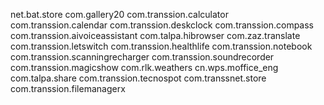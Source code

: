 net.bat.store
com.gallery20
com.transsion.calculator
com.transsion.calendar
com.transsion.deskclock
com.transsion.compass
com.transsion.aivoiceassistant
com.talpa.hibrowser
com.zaz.translate
com.transsion.letswitch
com.transsion.healthlife
com.transsion.notebook
com.transsion.scanningrecharger
com.transsion.soundrecorder
com.transsion.magicshow
com.rlk.weathers
cn.wps.moffice_eng
com.talpa.share
com.transsion.tecnospot
com.transsnet.store
com.transsion.filemanagerx
